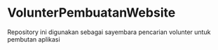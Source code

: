 # VolunterPembuatanWebsite
Repository ini digunakan sebagai sayembara pencarian volunter untuk pembutan aplikasi
